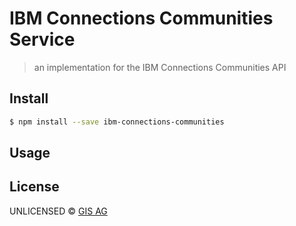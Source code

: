 #  IBM Connections Communities Service

> an implementation for the IBM Connections Communities API


## Install

```sh
$ npm install --save ibm-connections-communities
```

## Usage

## License

UNLICENSED ©  [GIS AG](https://gis-ag.com)